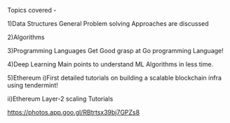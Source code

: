 Topics covered - 

1)Data Structures
  General Problem solving Approaches are discussed
  
2)Algorithms
  
3)Programming Languages
  Get Good grasp at Go programming Language!

4)Deep Learning
  Main points to understand ML Algorithms in less time.

5)Ethereum
  i)First detailed tutorials on building a scalable blockchain infra using tendermint!

  ii)Ethereum Layer-2 scaling Tutorials

  https://photos.app.goo.gl/RBtrtsx39bj7GPZs8
